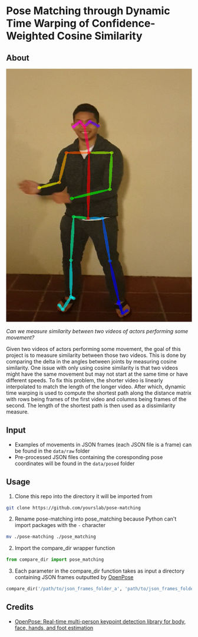 # Pose Matching through Dynamic Time Warping of Confidence-Weighted Cosine Similarity

## About
![alt-text-1](images/pose_a.png "Pose from Video A")

*Can we measure similarity between two videos of actors performing some movement?*

Given two videos of actors performing some movement, the goal of this project is to measure similarity between those two videos. This is done by comparing the delta in the angles between joints by measuring cosine similarity. One issue with only using cosine similarity is that two videos might have the same movement but may not start at the same time or have different speeds. To fix this problem, the shorter video is linearly interpolated to match the length of the longer video. After which, dynamic time warping is used to compute the shortest path along the distance matrix with rows being frames of the first video and columns being frames of the second. The length of the shortest path is then used as a dissimilarity measure.

## Input
- Examples of movements in JSON frames (each JSON file is a frame) can be found in the `data/raw` folder
- Pre-processed JSON files containing the coresponding pose coordinates will be found in the `data/posed` folder

## Usage
1. Clone this repo into the directory it will be imported from
```bash
git clone https://github.com/yourslab/pose-matching
```
2. Rename pose-matching into pose_matching because Python can't import packages with the `-` character
```bash
mv ./pose-matching ./pose_matching
```
2. Import the compare_dir wrapper function 
```python
from compare_dir import pose_matching
```
3. Each parameter in the compare_dir function takes as input a directory containing JSON frames outputted by [OpenPose](https://github.com/CMU-Perceptual-Computing-Lab/openpose)
```python
compare_dir('/path/to/json_frames_folder_a', 'path/to/json_frames_folder_b')
```

## Credits
- [OpenPose: Real-time multi-person keypoint detection library for body, face, hands, and foot estimation](https://github.com/CMU-Perceptual-Computing-Lab/openpose)
